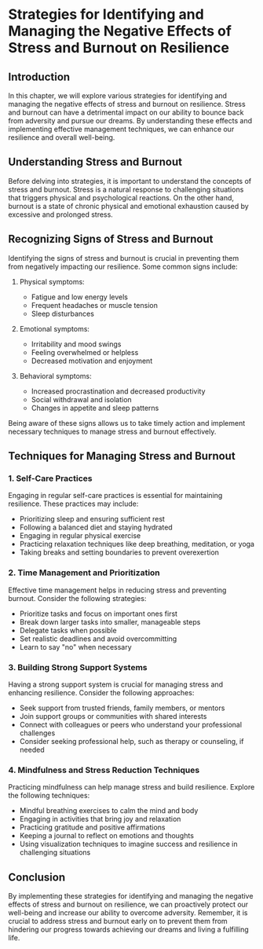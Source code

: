 # Strategies for Identifying and Managing the Negative Effects of Stress and Burnout on Resilience

## Introduction

In this chapter, we will explore various strategies for identifying and managing the negative effects of stress and burnout on resilience. Stress and burnout can have a detrimental impact on our ability to bounce back from adversity and pursue our dreams. By understanding these effects and implementing effective management techniques, we can enhance our resilience and overall well-being.

## Understanding Stress and Burnout

Before delving into strategies, it is important to understand the concepts of stress and burnout. Stress is a natural response to challenging situations that triggers physical and psychological reactions. On the other hand, burnout is a state of chronic physical and emotional exhaustion caused by excessive and prolonged stress.

## Recognizing Signs of Stress and Burnout

Identifying the signs of stress and burnout is crucial in preventing them from negatively impacting our resilience. Some common signs include:

1. Physical symptoms:
    
    - Fatigue and low energy levels
    - Frequent headaches or muscle tension
    - Sleep disturbances
2. Emotional symptoms:
    
    - Irritability and mood swings
    - Feeling overwhelmed or helpless
    - Decreased motivation and enjoyment
3. Behavioral symptoms:
    
    - Increased procrastination and decreased productivity
    - Social withdrawal and isolation
    - Changes in appetite and sleep patterns

Being aware of these signs allows us to take timely action and implement necessary techniques to manage stress and burnout effectively.

## Techniques for Managing Stress and Burnout

### 1\. Self-Care Practices

Engaging in regular self-care practices is essential for maintaining resilience. These practices may include:

- Prioritizing sleep and ensuring sufficient rest
- Following a balanced diet and staying hydrated
- Engaging in regular physical exercise
- Practicing relaxation techniques like deep breathing, meditation, or yoga
- Taking breaks and setting boundaries to prevent overexertion

### 2\. Time Management and Prioritization

Effective time management helps in reducing stress and preventing burnout. Consider the following strategies:

- Prioritize tasks and focus on important ones first
- Break down larger tasks into smaller, manageable steps
- Delegate tasks when possible
- Set realistic deadlines and avoid overcommitting
- Learn to say "no" when necessary

### 3\. Building Strong Support Systems

Having a strong support system is crucial for managing stress and enhancing resilience. Consider the following approaches:

- Seek support from trusted friends, family members, or mentors
- Join support groups or communities with shared interests
- Connect with colleagues or peers who understand your professional challenges
- Consider seeking professional help, such as therapy or counseling, if needed

### 4\. Mindfulness and Stress Reduction Techniques

Practicing mindfulness can help manage stress and build resilience. Explore the following techniques:

- Mindful breathing exercises to calm the mind and body
- Engaging in activities that bring joy and relaxation
- Practicing gratitude and positive affirmations
- Keeping a journal to reflect on emotions and thoughts
- Using visualization techniques to imagine success and resilience in challenging situations

## Conclusion

By implementing these strategies for identifying and managing the negative effects of stress and burnout on resilience, we can proactively protect our well-being and increase our ability to overcome adversity. Remember, it is crucial to address stress and burnout early on to prevent them from hindering our progress towards achieving our dreams and living a fulfilling life.
